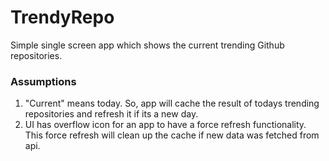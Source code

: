 # TrendyRepo
Simple single screen app which shows the current trending Github repositories.


### Assumptions
1. "Current" means today. So, app will cache the result of todays trending repositories and refresh it if its a new day.
2. UI has overflow icon for an app to have a force refresh functionality. This force refresh will clean up the cache if new data was fetched from api.
